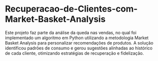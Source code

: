 # Recuperacao-de-Clientes-com-Market-Basket-Analysis
Este projeto faz parte da análise da queda nas vendas, no qual foi implementado um algoritmo em Python utilizando a metodologia Market Basket Analysis para personalizar recomendações de produtos. A solução identificou padrões de consumo e gerou sugestões alinhadas ao histórico de cada cliente, otimizando estratégias de recuperação e fidelização.
